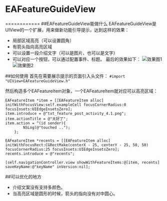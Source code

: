 # EAFeatureGuideView 
============
##EAFeatureGuideView能做什么
EAFeatureGuideView是UIView的一个扩展，用来做新功能引导提示，达到这样的效果：
- 局部区域高亮（可以设置圆角）
- 有箭头指向高亮区域
- 可以设置一段介绍文字（可以是图片、也可以是文字）
- 可以对应一个按钮，可以通过配置事件、标题。
最后的效果如下：
![效果图1](http://upload-images.jianshu.io/upload_images/1801567-4d5983810f9c2e05.png?imageMogr2/auto-orient/strip%7CimageView2/2/w/1240)
![效果图2](http://upload-images.jianshu.io/upload_images/1801567-fe1c6bb25ae34cd8.png?imageMogr2/auto-orient/strip%7CimageView2/2/w/1240)

##如何使用
首先在需要展示提示的页面引入头文件：
```#import "UIView+EAFeatureGuideView.h"```

然后构造多个EAFeatureItem对象，一个EAFeatureItem就对应可以高亮区域：
```
EAFeatureItem *item = [[EAFeatureItem alloc] initWithFocusView:self.exampleCell focusCornerRadius:0 focusInsets:UIEdgeInsetsZero];
item.introduce = @"txt_feature_post_activity_4.1.png";
item.actionTitle = @"太好了";
item.action = ^(id sender){
        NSLog(@"touched ..");  
    };

EAFeatureItem *recents = [[EAFeatureItem alloc] initWithFocusRect:CGRectMake(centerX - 25, centerY - 25, 50, 50) focusCornerRadius:25 focusInsets:UIEdgeInsetsZero];    
recents.introduce = @"recents";

[self.navigationController.view showWithFeatureItems:@[item, recents] saveKeyName:@"keyName" inVersion:nil];
```
##可以优化的地方
- 介绍文案没有支持多颜色。
- 当高亮区域是圆形的时候，箭头的指向没有对中圆心。

